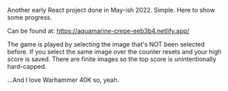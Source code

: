 Another early React project done in May-ish 2022. Simple. Here to show some progress.

Can be found at: https://aquamarine-crepe-eeb3b4.netlify.app/

The game is played by selecting the image that's NOT been selected before. If you select the same image over the counter resets and your high score is saved. There are finite images so the top score is unintentionally hard-capped.

...And I love Warhammer 40K so, yeah.
